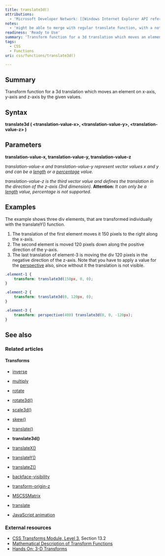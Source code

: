 ```yaml
---
title: translate3d()
attributions:
  - 'Microsoft Developer Network: [[Windows Internet Explorer API reference](http://msdn.microsoft.com/en-us/library/ie/hh828809%28v=vs.85%29.aspx) Article]'
notes:
  - 'might be able to merge with regular translate function, with a notation on how the 3D version differs'
readiness: 'Ready to Use'
summary: 'Transform function for a 3d translation which moves an element on x-axis, y-axis and z-axis by the given values.'
tags:
  - CSS
  - Functions
uri: css/functions/translate3d()

---
```

## <span>Summary</span>

Transform function for a 3d translation which moves an element on x-axis, y-axis and z-axis by the given values.

## <span>Syntax</span>

**translate3d ( \<translation-value-x\>, \<translation-value-y\>, \<translation-value-z\> )**

## <span>Parameters</span>

**translation-value-x, translation-value-y, translation-value-z**

*translation-value-x and translation-value-y represent vector values x and y and can be a [length](/css/data_types/length) or a [percentage](/css/data_types/percentage) value.*

*translation-value-z is the third vector value and defines the translation in the direction of the z-axis (3rd dimension).* **Attention:** *It can only be a [length](/css/data_types/length) value, percentage is not supported.*

## <span>Examples</span>

The example shows three div elements, that are transformed individually with the translateY() function.

1.  The translation of the first element moves it 150 pixels to the right along the x-axis.
2.  The second element is moved 120 pixels down along the positive direction of the y-axis.
3.  The last translation of element-3 is moving the div 120 pixels in the negative direction of the z-axis. Note that you have to apply a value for the [perspective](/css/properties/perspective) also, since without it the translation is not visible.

``` css
.element-1 {
    transform: translate3d(150px, 0, 0);
}

.element-2 {
    transform: translate3d(0, 120px, 0);
}

.element-3 {
    transform: perspective(400) translate3d(0, 0, -120px);
}
```

## <span>See also</span>

### <span>Related articles</span>

#### <span>Transforms</span>

-   [inverse](/css/cssom/MSCSSMatrix/methods/inverse)

-   [multiply](/css/cssom/MSCSSMatrix/methods/multiply)

-   [rotate](/css/cssom/MSCSSMatrix/methods/rotate)

-   [rotate3d()](/css/functions/rotate3d())

-   [scale3d()](/css/functions/scale3d())

-   [skew()](/css/functions/skew())

-   [translate()](/css/functions/translate())

-   **translate3d()**

-   [translateX()](/css/functions/translateX())

-   [translateY()](/css/functions/translateY())

-   [translateZ()](/css/functions/translateZ())

-   [backface-visibility](/css/properties/backface-visibility)

-   [transform-origin-z](/css/properties/transform-origin-z)

-   [MSCSSMatrix](/css/transforms/MSCSSMatrix)

-   [translate](/css/transforms/MSCSSMatrix/translate)

-   [JavaScript animation](/tutorials/animation_in_javascript_2)

### <span>External resources</span>

-   [CSS Transforms Module, Level 3](http://go.microsoft.com/fwlink/p/?LinkID=223145), Section 13.2
-   [Mathematical Description of Transform Functions](http://go.microsoft.com/fwlink/p/?LinkId=256246)
-   [Hands On: 3-D Transforms](http://go.microsoft.com/fwlink/?LinkId=227893)
